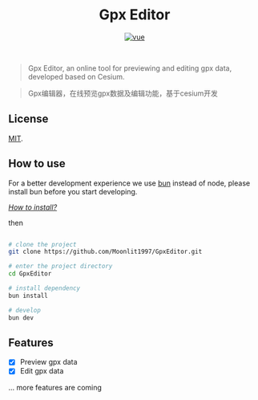 <p align="center">
  <h1 align="center">Gpx Editor</h1>
</p>

<p align="center">
  <a href="https://github.com/vuejs/vue">
    <img src="https://img.shields.io/badge/vue-3.2.37-brightgreen.svg" alt="vue">
  </a>
</p>

<br/>

> Gpx Editor, an online tool for previewing and editing gpx data, developed based on Cesium.

> Gpx编辑器，在线预览gpx数据及编辑功能，基于cesium开发


## License
[MIT](LICENSE).


## How to use

For a better development experience we use [bun](https://bun.sh/docs) instead of node, please install bun before you start developing.

<i>[How to install?](https://bun.sh/docs/installation)</i>

then
```bash

# clone the project
git clone https://github.com/Moonlit1997/GpxEditor.git

# enter the project directory
cd GpxEditor

# install dependency
bun install

# develop
bun dev
```

## Features
- [x] Preview gpx data
- [x] Edit gpx data

... more features are coming
